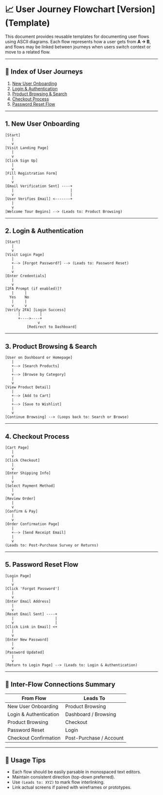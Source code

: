 
# 📈 User Journey Flowchart [Version] (Template)

This document provides reusable templates for documenting user flows using ASCII diagrams. Each flow represents how a user gets from **A → B**, and flows may be linked between journeys when users switch context or move to a related flow.

---

## 🧭 Index of User Journeys

1. [New User Onboarding](#1-new-user-onboarding)
2. [Login & Authentication](#2-login--authentication)
3. [Product Browsing & Search](#3-product-browsing--search)
4. [Checkout Process](#4-checkout-process)
5. [Password Reset Flow](#5-password-reset-flow)

---

## 1. New User Onboarding

```
[Start]
   |
   v
[Visit Landing Page]
   |
   v
[Click Sign Up]
   |
   v
[Fill Registration Form]
   |
   v
[Email Verification Sent] ----+
   |                          |
   v                          |
[User Verifies Email] <-------+
   |
   v
[Welcome Tour Begins] --> (Leads to: Product Browsing)
```

---

## 2. Login & Authentication

```
[Start]
   |
   v
[Visit Login Page]
   |
   +--> [Forgot Password?] --> (Leads to: Password Reset)
   |
   v
[Enter Credentials]
   |
   v
[2FA Prompt (if enabled)]?
   |     |
  Yes    No
   |     |
   v     v
[Verify 2FA] [Login Success]
      |         |
      +---->----+
               v
          [Redirect to Dashboard]
```

---

## 3. Product Browsing & Search

```
[User on Dashboard or Homepage]
   |
   +--> [Search Products]
   |
   +--> [Browse by Category]
   |
   v
[View Product Detail]
   |
   +--> [Add to Cart]
   |
   +--> [Save to Wishlist]
   |
   v
[Continue Browsing] --> (Loops back to: Search or Browse)
```

---

## 4. Checkout Process

```
[Cart Page]
   |
   v
[Click Checkout]
   |
   v
[Enter Shipping Info]
   |
   v
[Select Payment Method]
   |
   v
[Review Order]
   |
   v
[Confirm & Pay]
   |
   v
[Order Confirmation Page]
   |
   +--> [Send Receipt Email]
   |
   v
(Leads to: Post-Purchase Survey or Returns)
```

---

## 5. Password Reset Flow

```
[Login Page]
   |
   v
[Click 'Forgot Password']
   |
   v
[Enter Email Address]
   |
   v
[Reset Email Sent] ----+
   |                   |
   v                   |
[Click Link in Email] <+
   |
   v
[Enter New Password]
   |
   v
[Password Updated]
   |
   v
[Return to Login Page] --> (Leads to: Login & Authentication)
```

---

## 🔗 Inter-Flow Connections Summary

| From Flow                  | Leads To                   |
|---------------------------|----------------------------|
| New User Onboarding       | Product Browsing           |
| Login & Authentication    | Dashboard / Browsing       |
| Product Browsing          | Checkout                   |
| Password Reset            | Login                      |
| Checkout Confirmation     | Post-Purchase / Account    |

---

## 📝 Usage Tips

- Each flow should be easily parsable in monospaced text editors.
- Maintain consistent direction (top-down preferred).
- Use `(Leads to: XYZ)` to mark flow interlinking.
- Link actual screens if paired with wireframes or prototypes.

